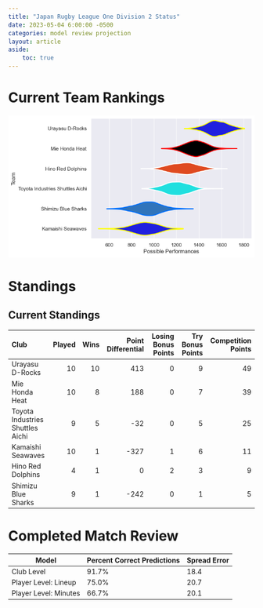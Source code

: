 ```yaml
---  
title: "Japan Rugby League One Division 2 Status"  
date: 2023-05-04 6:00:00 -0500  
categories: model review projection  
layout: article  
aside:  
    toc: true  
---
```

# Current Team Rankings


![Club Rankings](plots/rankings_Japan-Rugby-League-One-Division-2-2022.png)
# Standings

## Current Standings


| Club                             |   Played |   Wins |   Point Differential |   Losing Bonus Points |   Try Bonus Points |   Competition Points |
|:---------------------------------|---------:|-------:|---------------------:|----------------------:|-------------------:|---------------------:|
| Urayasu D-Rocks                  |       10 |     10 |                  413 |                     0 |                  9 |                   49 |
| Mie Honda Heat                   |       10 |      8 |                  188 |                     0 |                  7 |                   39 |
| Toyota Industries Shuttles Aichi |        9 |      5 |                  -32 |                     0 |                  5 |                   25 |
| Kamaishi Seawaves                |       10 |      1 |                 -327 |                     1 |                  6 |                   11 |
| Hino Red Dolphins                |        4 |      1 |                    0 |                     2 |                  3 |                    9 |
| Shimizu Blue Sharks              |        9 |      1 |                 -242 |                     0 |                  1 |                    5 |



# Completed Match Review


| Model | Percent Correct Predictions | Spread Error |
| ------ | ------ | ------ |
| Club Level | 91.7% | 18.4 |
| Player Level: Lineup | 75.0% | 20.7 |
| Player Level: Minutes | 66.7% | 20.1 |


